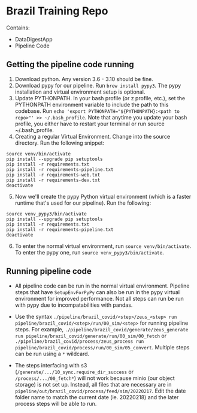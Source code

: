 # Brazil Training Repo

Contains:

- DataDigestApp
- Pipeline Code

## Getting the pipeline code running

1. Download python. Any version 3.6 - 3.10 should be fine.
2. Download pypy for our pipeline. Run `brew install pypy3`. The pypy installation and virtual environment setup is optional.
3. Update PYTHONPATH. In your bash profile (or z profile, etc.), set the PYTHONPATH environment variable to include the path to this codebase. Run `echo 'export PYTHONPATH="${PYTHONPATH}:<path to repo>"' >> ~/.bash_profile`. Note that anytime you update your bash profile, you either have to restart your terminal or run source ~/.bash_profile.
4. Creating a regular Virtual Environment. Change into the source directory. Run the following snippet:

```python3 -m venv venv
source venv/bin/activate
pip install --upgrade pip setuptools
pip install -r requirements.txt
pip install -r requirements-pipeline.txt
pip install -r requirements-web.txt
pip install -r requirements-dev.txt
deactivate
```

5. Now we'll create the pypy Python virtual environment (which is a faster runtime that's used for our pipeline). Run the following:

```pypy3 -m venv venv_pypy3
source venv_pypy3/bin/activate
pip install --upgrade pip setuptools
pip install -r requirements.txt
pip install -r requirements-pipeline.txt
deactivate
```

6. To enter the normal virtual environment, run `source venv/bin/activate`. To enter the pypy one, run `source venv_pypy3/bin/activate`.

## Running pipeline code

- All pipeline code can be run in the normal virtual environment. Pipeline steps that have `SetupEnvForPyPy` can also be run in the pypy virtual environment for improved performance. Not all steps can run be run with pypy due to incompatabilities with pandas.

- Use the syntax `./pipeline/brazil_covid/<step>/zeus_<step> run pipeline/brazil_covid/<step>/run/00_sim/<step>` for running pipeline steps. For example, `./pipeline/brazil_covid/generate/zeus_generate run pipeline/brazil_covid/generate/run/00_sim/00_fetch` or `./pipeline/brazil_covid/process/zeus_process run pipeline/brazil_covid/process/run/00_sim/05_convert`. Multiple steps can be run using a `*` wildcard.

- The steps interfacing with s3 (`/generate/.../10_sync.require_dir_success` or `/process/.../00_fetch*`) will not work because minio (our object storage) is not set up. Instead, all files that are necessary are in `pipeline/out/brazil_covid/process/feed/sim/20220217`. Edit the date folder name to match the current date (ie. 20220218) and the later process steps will be able to run.